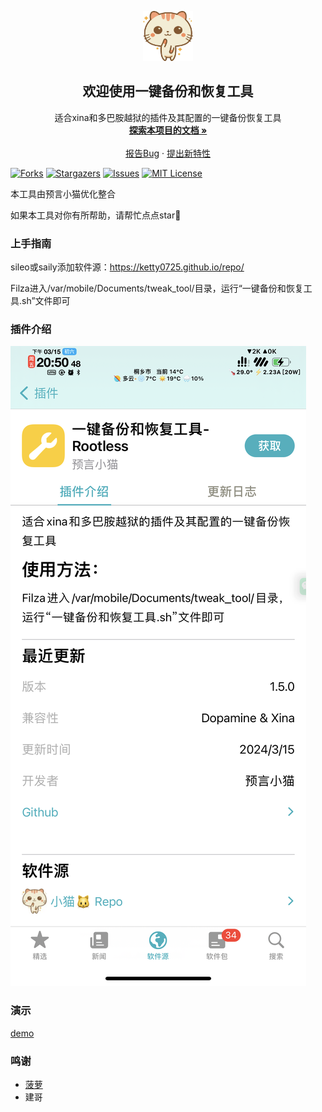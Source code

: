 <!-- PROJECT LOGO -->

<p align="center">
   <a href="https://github.com/Ketty0725/Tweak_Tool/">
    <img src="logo.png" alt="Logo" width="80" height="80">
  </a>
  <h2 align="center">欢迎使用一键备份和恢复工具</h2>
  <p align="center">
    适合xina和多巴胺越狱的插件及其配置的一键备份恢复工具
    <br />
    <a href="https://github.com/Ketty0725/Tweak_Tool"><strong>探索本项目的文档 »</strong></a>
    <br />
    <br />
    <a href="https://github.com/Ketty0725/Tweak_Tool/issues">报告Bug</a>
    ·
    <a href="https://github.com/Ketty0725/Tweak_Tool/issues">提出新特性</a>
  </p>

</p>

<!-- PROJECT SHIELDS -->

[![Forks][forks-shield]][forks-url]
[![Stargazers][stars-shield]][stars-url]
[![Issues][issues-shield]][issues-url]
[![MIT License][license-shield]][license-url]

本工具由预言小猫优化整合

如果本工具对你有所帮助，请帮忙点点star🌟

### 上手指南
sileo或saily添加软件源：https://ketty0725.github.io/repo/

Filza进入/var/mobile/Documents/tweak_tool/目录，运行“一键备份和恢复工具.sh”文件即可 

### 插件介绍
![image](插件介绍.png)

### 演示
[demo](https://github.com/Ketty0725/Tweak_Tool/assets/103920238/92a00d18-2751-4268-a5ab-0a9a0dc51b68)

### 鸣谢


- [菠萝](https://discord.com/invite/UvHZz3HfN9)
- 建哥


<!-- links -->
[your-project-path]:Ketty0725/Tweak_Tool
[forks-shield]: https://img.shields.io/github/forks/Ketty0725/Tweak_Tool.svg?style=flat-square
[forks-url]: https://github.com/Ketty0725/Tweak_Tool/network/members
[stars-shield]: https://img.shields.io/github/stars/Ketty0725/Tweak_Tool.svg?style=flat-square
[stars-url]: https://github.com/Ketty0725/Tweak_Tool/stargazers
[issues-shield]: https://img.shields.io/github/issues/Ketty0725/Tweak_Tool.svg?style=flat-square
[issues-url]: https://img.shields.io/github/issues/Ketty0725/Tweak_Tool.svg
[license-shield]: https://img.shields.io/github/license/Ketty0725/Tweak_Tool.svg?style=flat-square
[license-url]: https://github.com/Ketty0725/Tweak_Tool/blob/main/LICENSE
